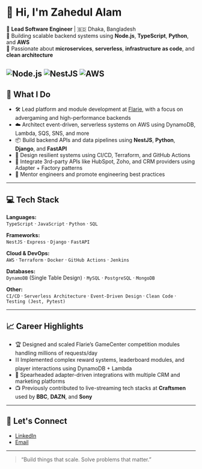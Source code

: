 # 👋 Hi, I'm Zahedul Alam

🎯 **Lead Software Engineer** | 🇧🇩 Dhaka, Bangladesh  
🚀 Building scalable backend systems using **Node.js**, **TypeScript**, **Python**, and **AWS**  
🔧 Passionate about **microservices**, **serverless**, **infrastructure as code**, and **clean architecture**

![Node.js](https://img.shields.io/badge/Node.js-339933?logo=node.js&logoColor=white)
![NestJS](https://img.shields.io/badge/NestJS-E0234E?logo=nestjs&logoColor=white)
![AWS](https://img.shields.io/badge/AWS-232F3E?logo=amazonaws&logoColor=white)
---

## 🧠 What I Do

- 🛠️ Lead platform and module development at [Flarie](https://www.flarie.com), with a focus on advergaming and high-performance backends  
- ☁️ Architect event-driven, serverless systems on AWS using DynamoDB, Lambda, SQS, SNS, and more  
- 📦 Build backend APIs and data pipelines using **NestJS**, **Python**, **Django**, and **FastAPI**  
- 🔁 Design resilient systems using CI/CD, Terraform, and GitHub Actions  
- 🧩 Integrate 3rd-party APIs like HubSpot, Zoho, and CRM providers using Adapter + Factory patterns  
- 👥 Mentor engineers and promote engineering best practices  

---

## 💻 Tech Stack

**Languages:**  
`TypeScript` · `JavaScript` · `Python` · `SQL`

**Frameworks:**  
`NestJS` · `Express` · `Django` · `FastAPI`

**Cloud & DevOps:**  
`AWS` · `Terraform` · `Docker` · `GitHub Actions` · `Jenkins`

**Databases:**  
`DynamoDB` (Single Table Design) · `MySQL` · `PostgreSQL` · `MongoDB`

**Other:**  
`CI/CD` · `Serverless Architecture` · `Event-Driven Design` · `Clean Code` · `Testing (Jest, Pytest)`

---

## 📈 Career Highlights

- 🏆 Designed and scaled Flarie’s GameCenter competition modules handling millions of requests/day  
- ⛓️ Implemented complex reward systems, leaderboard modules, and player interactions using DynamoDB + Lambda  
- 🧠 Spearheaded adapter-driven integrations with multiple CRM and marketing platforms  
- 📺 Previously contributed to live-streaming tech stacks at **Craftsmen** used by **BBC**, **DAZN**, and **Sony**

---

## 🔗 Let's Connect

- [LinkedIn](https://www.linkedin.com/in/zahedul-alam)
- [Email](mailto:zalam015@gmail.com)

---

> “Build things that scale. Solve problems that matter.”
